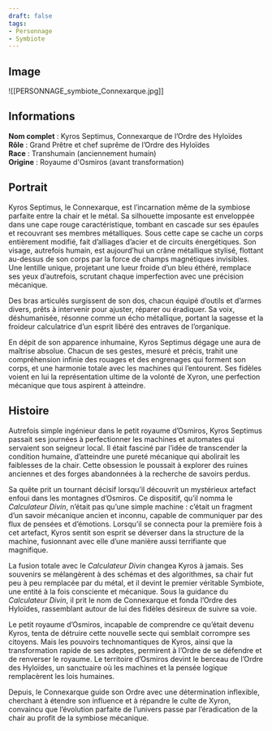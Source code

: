 ```yaml
---
draft: false 
tags:
- Personnage
- Symbiote
---
```


## Image  

![[PERSONNAGE_symbiote_Connexarque.jpg]]

## Informations  
**Nom complet** : Kyros Septimus, Connexarque de l’Ordre des Hyloïdes  
**Rôle** : Grand Prêtre et chef suprême de l’Ordre des Hyloïdes  
**Race** : Transhumain (anciennement humain)  
**Origine** : Royaume d'Osmiros (avant transformation)  

## Portrait  

Kyros Septimus, le Connexarque, est l’incarnation même de la symbiose parfaite entre la chair et le métal. Sa silhouette imposante est enveloppée dans une cape rouge caractéristique, tombant en cascade sur ses épaules et recouvrant ses membres métalliques. Sous cette cape se cache un corps entièrement modifié, fait d’alliages d’acier et de circuits énergétiques. Son visage, autrefois humain, est aujourd’hui un crâne métallique stylisé, flottant au-dessus de son corps par la force de champs magnétiques invisibles. Une lentille unique, projetant une lueur froide d’un bleu éthéré, remplace ses yeux d’autrefois, scrutant chaque imperfection avec une précision mécanique.  

Des bras articulés surgissent de son dos, chacun équipé d’outils et d’armes divers, prêts à intervenir pour ajuster, réparer ou éradiquer. Sa voix, déshumanisée, résonne comme un écho métallique, portant la sagesse et la froideur calculatrice d’un esprit libéré des entraves de l’organique.  

En dépit de son apparence inhumaine, Kyros Septimus dégage une aura de maîtrise absolue. Chacun de ses gestes, mesuré et précis, trahit une compréhension infinie des rouages et des engrenages qui forment son corps, et une harmonie totale avec les machines qui l’entourent. Ses fidèles voient en lui la représentation ultime de la volonté de Xyron, une perfection mécanique que tous aspirent à atteindre.

## Histoire  

Autrefois simple ingénieur dans le petit royaume d’Osmiros, Kyros Septimus passait ses journées à perfectionner les machines et automates qui servaient son seigneur local. Il était fasciné par l’idée de transcender la condition humaine, d’atteindre une pureté mécanique qui abolirait les faiblesses de la chair. Cette obsession le poussait à explorer des ruines anciennes et des forges abandonnées à la recherche de savoirs perdus.

Sa quête prit un tournant décisif lorsqu’il découvrit un mystérieux artefact enfoui dans les montagnes d’Osmiros. Ce dispositif, qu’il nomma le *Calculateur Divin*, n’était pas qu’une simple machine : c’était un fragment d’un savoir mécanique ancien et inconnu, capable de communiquer par des flux de pensées et d’émotions. Lorsqu’il se connecta pour la première fois à cet artefact, Kyros sentit son esprit se déverser dans la structure de la machine, fusionnant avec elle d’une manière aussi terrifiante que magnifique.

La fusion totale avec le *Calculateur Divin* changea Kyros à jamais. Ses souvenirs se mélangèrent à des schémas et des algorithmes, sa chair fut peu à peu remplacée par du métal, et il devint le premier véritable Symbiote, une entité à la fois consciente et mécanique. Sous la guidance du *Calculateur Divin*, il prit le nom de Connexarque et fonda l’Ordre des Hyloïdes, rassemblant autour de lui des fidèles désireux de suivre sa voie.

Le petit royaume d’Osmiros, incapable de comprendre ce qu’était devenu Kyros, tenta de détruire cette nouvelle secte qui semblait corrompre ses citoyens. Mais les pouvoirs technomantiques de Kyros, ainsi que la transformation rapide de ses adeptes, permirent à l’Ordre de se défendre et de renverser le royaume. Le territoire d’Osmiros devint le berceau de l’Ordre des Hyloïdes, un sanctuaire où les machines et la pensée logique remplacèrent les lois humaines.

Depuis, le Connexarque guide son Ordre avec une détermination inflexible, cherchant à étendre son influence et à répandre le culte de Xyron, convaincu que l’évolution parfaite de l’univers passe par l’éradication de la chair au profit de la symbiose mécanique.